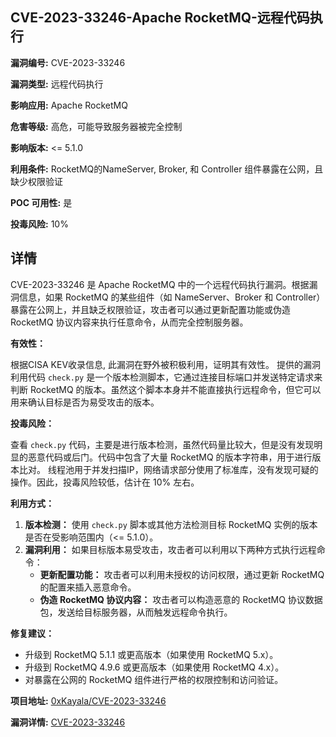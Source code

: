 ## CVE-2023-33246-Apache RocketMQ-远程代码执行

**漏洞编号:** CVE-2023-33246

**漏洞类型:** 远程代码执行

**影响应用:** Apache RocketMQ

**危害等级:** 高危，可能导致服务器被完全控制

**影响版本:** <= 5.1.0

**利用条件:** RocketMQ的NameServer, Broker, 和 Controller 组件暴露在公网，且缺少权限验证

**POC 可用性:** 是

**投毒风险:** 10%

## 详情

CVE-2023-33246 是 Apache RocketMQ 中的一个远程代码执行漏洞。根据漏洞信息，如果 RocketMQ 的某些组件（如 NameServer、Broker 和 Controller）暴露在公网上，并且缺乏权限验证，攻击者可以通过更新配置功能或伪造 RocketMQ 协议内容来执行任意命令，从而完全控制服务器。

**有效性：**

根据CISA KEV收录信息, 此漏洞在野外被积极利用，证明其有效性。
提供的漏洞利用代码 `check.py` 是一个版本检测脚本，它通过连接目标端口并发送特定请求来判断 RocketMQ 的版本。虽然这个脚本本身并不能直接执行远程命令，但它可以用来确认目标是否为易受攻击的版本。

**投毒风险：**

查看 `check.py` 代码，主要是进行版本检测，虽然代码量比较大，但是没有发现明显的恶意代码或后门。代码中包含了大量 RocketMQ 的版本字符串，用于进行版本比对。 线程池用于并发扫描IP，网络请求部分使用了标准库，没有发现可疑的操作。因此，投毒风险较低，估计在 10% 左右。

**利用方式：**

1.  **版本检测：** 使用 `check.py` 脚本或其他方法检测目标 RocketMQ 实例的版本是否在受影响范围内（<= 5.1.0）。
2.  **漏洞利用：** 如果目标版本易受攻击，攻击者可以利用以下两种方式执行远程命令：
    *   **更新配置功能：** 攻击者可以利用未授权的访问权限，通过更新 RocketMQ 的配置来插入恶意命令。
    *   **伪造 RocketMQ 协议内容：** 攻击者可以构造恶意的 RocketMQ 协议数据包，发送给目标服务器，从而触发远程命令执行。

**修复建议：**

*   升级到 RocketMQ 5.1.1 或更高版本（如果使用 RocketMQ 5.x）。
*   升级到 RocketMQ 4.9.6 或更高版本（如果使用 RocketMQ 4.x）。
*   对暴露在公网的 RocketMQ 组件进行严格的权限控制和访问验证。

**项目地址:** [0xKayala/CVE-2023-33246](https://github.com/0xKayala/CVE-2023-33246)

**漏洞详情:** [CVE-2023-33246](https://nvd.nist.gov/vuln/detail/CVE-2023-33246)